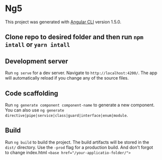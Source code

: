 # Ng5

This project was generated with [Angular CLI](https://github.com/angular/angular-cli) version 1.5.0.

## Clone repo to desired folder and then run `npm intall` or `yarn intall`

## Development server

Run `ng serve` for a dev server. Navigate to `http://localhost:4200/`. The app will automatically reload if you change any of the source files.

## Code scaffolding

Run `ng generate component component-name` to generate a new component. You can also use `ng generate directive|pipe|service|class|guard|interface|enum|module`.

## Build

Run `ng build` to build the project. The build artifacts will be stored in the `dist/` directory. Use the `-prod` flag for a production build. And don't forgot to change index.html `<base href="/your-applicatio-folder/">`